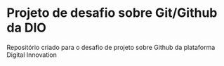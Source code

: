 # Projeto de desafio sobre Git/Github da DIO
Repositório criado para o desafio de projeto sobre Github da plataforma Digital Innovation
